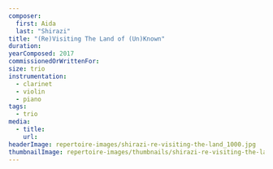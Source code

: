 ```yaml
---
composer:
  first: Aida
  last: "Shirazi"
title: "(Re)Visiting The Land of (Un)Known"
duration:
yearComposed: 2017
commissionedOrWrittenFor:
size: trio
instrumentation:
  - clarinet
  - violin
  - piano
tags:
  - trio
media:
  - title:
    url:
headerImage: repertoire-images/shirazi-re-visiting-the-land_1000.jpg
thumbnailImage: repertoire-images/thumbnails/shirazi-re-visiting-the-land_400x200.jpg
---
```

